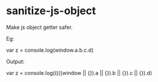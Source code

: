 # sanitize-js-object

Make js object getter safer.


Eg:

var z = console.log(window.a.b.c.d)

Output:

var z = console.log(((((window || {}).a || {}).b || {}).c || {}).d)